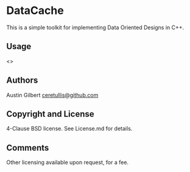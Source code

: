 # DataCache

This is a simple toolkit for implementing Data Oriented Designs in C++. 

## Usage

<<Demonstrate the use of the toolkit with code>>

## Authors

Austin Gilbert <ceretullis@github.com>

## Copyright and License

4-Clause BSD license. See License.md for details.

## Comments

Other licensing available upon request, for a fee.
